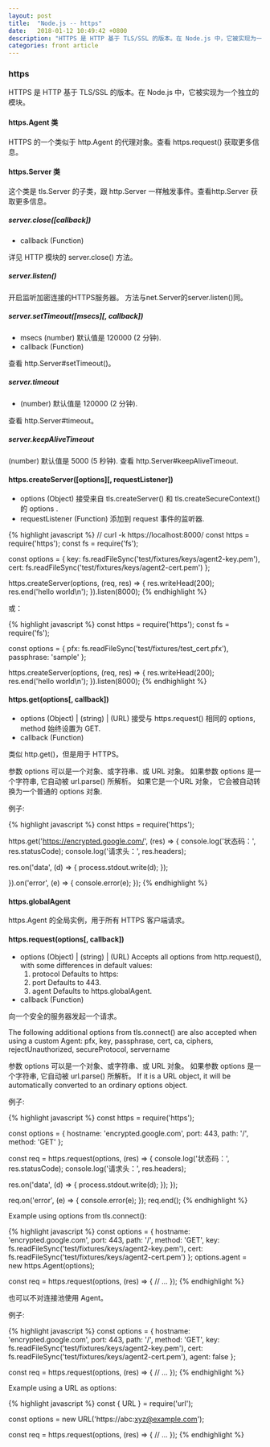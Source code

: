 ```yaml
---
layout: post
title:  "Node.js -- https"
date:   2018-01-12 10:49:42 +0800
description: "HTTPS 是 HTTP 基于 TLS/SSL 的版本。在 Node.js 中，它被实现为一个独立的模块。"
categories: front article
---
```


### https

HTTPS 是 HTTP 基于 TLS/SSL 的版本。在 Node.js 中，它被实现为一个独立的模块。

#### https.Agent 类

HTTPS 的一个类似于 http.Agent 的代理对象。查看 https.request() 获取更多信息。

#### https.Server 类

这个类是 tls.Server 的子类，跟 http.Server 一样触发事件。查看http.Server 获取更多信息。

##### server.close([callback])

<ul>
    <li> callback (Function) </li>
</ul>

详见 HTTP 模块的 server.close() 方法。

##### server.listen()

开启监听加密连接的HTTPS服务器。 方法与net.Server的server.listen()同。

##### server.setTimeout([msecs][, callback])

<ul>
    <li> msecs (number) 默认值是 120000 (2 分钟).  </li>
    <li> callback (Function) </li>
</ul>

查看 http.Server#setTimeout()。

##### server.timeout

<ul>
    <li> (number) 默认值是 120000 (2 分钟).  </li>
</ul>

查看 http.Server#timeout。

##### server.keepAliveTimeout

(number) 默认值是 5000 (5 秒钟). 查看 http.Server#keepAliveTimeout.

#### https.createServer([options][, requestListener])

<ul>
    <li> options (Object) 接受来自 tls.createServer() 和 tls.createSecureContext() 的 options .  </li>
    <li> requestListener (Function) 添加到 request 事件的监听器.  </li>
</ul>

{% highlight javascript %}
// curl -k https://localhost:8000/
const https = require('https');
const fs = require('fs');

const options = {
  key: fs.readFileSync('test/fixtures/keys/agent2-key.pem'),
  cert: fs.readFileSync('test/fixtures/keys/agent2-cert.pem')
};

https.createServer(options, (req, res) => {
  res.writeHead(200);
  res.end('hello world\n');
}).listen(8000);
{% endhighlight %}

或：

{% highlight javascript %}
const https = require('https');
const fs = require('fs');

const options = {
  pfx: fs.readFileSync('test/fixtures/test_cert.pfx'),
  passphrase: 'sample'
};

https.createServer(options, (req, res) => {
  res.writeHead(200);
  res.end('hello world\n');
}).listen(8000);
{% endhighlight %}

#### https.get(options[, callback])

<ul>
    <li> options (Object) | (string) | (URL) 接受与 https.request() 相同的 options, method 始终设置为 GET.  </li>
    <li> callback (Function) </li>
</ul>

类似 http.get()，但是用于 HTTPS。

参数 options 可以是一个对象、或字符串、或 URL 对象。 如果参数 options 是一个字符串, 它自动被 url.parse() 所解析。 如果它是一个URL 对象， 它会被自动转换为一个普通的 options 对象.

例子:

{% highlight javascript %}
const https = require('https');

https.get('https://encrypted.google.com/', (res) => {
  console.log('状态码：', res.statusCode);
  console.log('请求头：', res.headers);

  res.on('data', (d) => {
    process.stdout.write(d);
  });

}).on('error', (e) => {
  console.error(e);
});
{% endhighlight %}

#### https.globalAgent

https.Agent 的全局实例，用于所有 HTTPS 客户端请求。

#### https.request(options[, callback])


<ul>
    <li> 
		options (Object) | (string) | (URL) Accepts all options from http.request(), with some differences in default values: 
		<ol>
			<li> protocol Defaults to https: </li>
			<li> port Defaults to 443.  </li>
			<li> agent Defaults to https.globalAgent.  </li>
		</ol>
	</li>
    <li> callback (Function) </li>
</ul>

向一个安全的服务器发起一个请求。

The following additional options from tls.connect() are also accepted when using a custom Agent: pfx, key, passphrase, cert, ca, ciphers, rejectUnauthorized, secureProtocol, servername

参数 options 可以是一个对象、或字符串、或 URL 对象。 如果参数 options 是一个字符串, 它自动被 url.parse() 所解析。 If it is a URL object, it will be automatically converted to an ordinary options object.

例子:

{% highlight javascript %}
const https = require('https');

const options = {
  hostname: 'encrypted.google.com',
  port: 443,
  path: '/',
  method: 'GET'
};

const req = https.request(options, (res) => {
  console.log('状态码：', res.statusCode);
  console.log('请求头：', res.headers);

  res.on('data', (d) => {
    process.stdout.write(d);
  });
});

req.on('error', (e) => {
  console.error(e);
});
req.end();
{% endhighlight %}

Example using options from tls.connect():

{% highlight javascript %}
const options = {
  hostname: 'encrypted.google.com',
  port: 443,
  path: '/',
  method: 'GET',
  key: fs.readFileSync('test/fixtures/keys/agent2-key.pem'),
  cert: fs.readFileSync('test/fixtures/keys/agent2-cert.pem')
};
options.agent = new https.Agent(options);

const req = https.request(options, (res) => {
  // ...
});
{% endhighlight %}

也可以不对连接池使用 Agent。

例子:

{% highlight javascript %}
const options = {
  hostname: 'encrypted.google.com',
  port: 443,
  path: '/',
  method: 'GET',
  key: fs.readFileSync('test/fixtures/keys/agent2-key.pem'),
  cert: fs.readFileSync('test/fixtures/keys/agent2-cert.pem'),
  agent: false
};

const req = https.request(options, (res) => {
  // ...
});
{% endhighlight %}

Example using a URL as options:

{% highlight javascript %}
const { URL } = require('url');

const options = new URL('https://abc:xyz@example.com');

const req = https.request(options, (res) => {
  // ...
});
{% endhighlight %}

